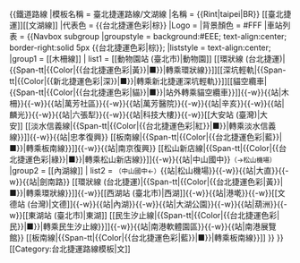 {{鐵道路線
|模板名稱 = 臺北捷運路線/文湖線
|名稱 = {{Rint|taipei|BR}}&nbsp;[[臺北捷運]][[文湖線]]
|代表色 = {{台北捷運色彩|棕}}
|Logo = 
|背景顏色 = #FFF
|車站列表 = 
 {{Navbox subgroup
 |groupstyle = background:#EEE; text-align:center; border-right:solid 5px {{台北捷運色彩|棕}}; 
 |liststyle = text-align:center;
 |group1 = [[木柵線]]
 | list1 = [[動物園站 (臺北市)|動物園]]&nbsp;[[環狀線 (台北捷運)|{{Span-tt|{{Color|{{台北捷運色彩|黃}}|■}}|轉乘環狀線}}]][[深坑輕軌|{{Span-tt|{{Color|{{新北捷運色彩|深}}|■}}|轉乘新北捷運深坑輕軌}}]][[貓空纜車|{{Span-tt|{{Color|{{台北捷運色彩|貓}}|■}}|站外轉乘貓空纜車}}]]{{-w}}{{站|木柵}}{{-w}}{{站|萬芳社區}}{{-w}}{{站|萬芳醫院}}{{-w}}{{站|辛亥}}{{-w}}{{站|麟光}}{{-w}}{{站|六張犁}}{{-w}}{{站|科技大樓}}{{-w}}[[大安站 (臺灣)|大安]]&nbsp;[[淡水信義線|{{Span-tt|{{Color|{{台北捷運色彩|紅}}|■}}|轉乘淡水信義線}}]]{{-w}}{{站|忠孝復興}}&nbsp;[[板南線|{{Span-tt|{{Color|{{台北捷運色彩|藍}}|■}}|轉乘板南線}}]]{{-w}}{{站|南京復興}}&nbsp;[[松山新店線|{{Span-tt|{{Color|{{台北捷運色彩|綠}}|■}}|轉乘松山新店線}}]]{{-w}}{{站|中山國中}}<small>（→松山機場）</small>
 |group2 = [[內湖線]]
 | list2 = <small>（中山國中←）</small>{{站|松山機場}}{{-w}}{{站|大直}}{{-w}}{{站|劍南路}}&nbsp;[[環狀線 (台北捷運)|{{Span-tt|{{Color|{{台北捷運色彩|黃}}|■}}|轉乘環狀線}}]]{{-w}}[[西湖站 (臺北市)|西湖]]{{-w}}{{站|港墘}}{{-w}}[[文德站 (台灣)|文德]]{{-w}}{{站|內湖}}{{-w}}{{站|大湖公園}}{{-w}}{{站|葫洲}}{{-w}}[[東湖站 (臺北市)|東湖]]&nbsp;[[民生汐止線|{{Span-tt|{{Color|{{台北捷運色彩|民}}|■}}|轉乘民生汐止線}}]]{{-w}}{{站|南港軟體園區}}{{-w}}{{站|南港展覽館}}&nbsp;[[板南線|{{Span-tt|{{Color|{{台北捷運色彩|藍}}|■}}|轉乘板南線}}]]
 }}
}}<noinclude>[[Category:台北捷運路線模板|文]]</noinclude>